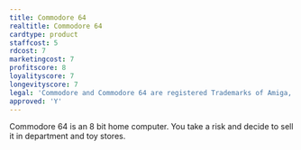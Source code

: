 ```yaml
---
title: Commodore 64
realtitle: Commodore 64
cardtype: product
staffcost: 5
rdcost: 7
marketingcost: 7
profitscore: 8
loyalityscore: 7
longevityscore: 7
legal: 'Commodore and Commodore 64 are registered Trademarks of Amiga, Inc.'
approved: 'Y'
---
```


Commodore 64 is an 8 bit home computer. You take a risk and decide to sell it in department and toy stores. 
